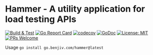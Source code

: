 # Hammer - A utility application for load testing APIs

[![Build & Test](https://github.com/benjivesterby/hammer/actions/workflows/build.yml/badge.svg)](https://github.com/benjivesterby/hammer/actions/workflows/build.yml)
[![Go Report Card](https://goreportcard.com/badge/github.com/benjivesterby/hammer)](https://goreportcard.com/report/github.com/benjivesterby/hammer)
[![codecov](https://codecov.io/gh/benjivesterby/hammer/branch/main/graph/badge.svg)](https://codecov.io/gh/benjivesterby/hammer)
[![GoDoc](https://godoc.org/github.com/benjivesterby/hammer?status.svg)](https://pkg.go.dev/github.com/benjivesterby/hammer)
[![License: MIT](https://img.shields.io/badge/License-MIT-yellow.svg)](https://opensource.org/licenses/MIT)
[![PRs Welcome](https://img.shields.io/badge/PRs-welcome-brightgreen.svg)](http://makeapullrequest.com)

Usage `go install go.benjiv.com/hammer@latest`